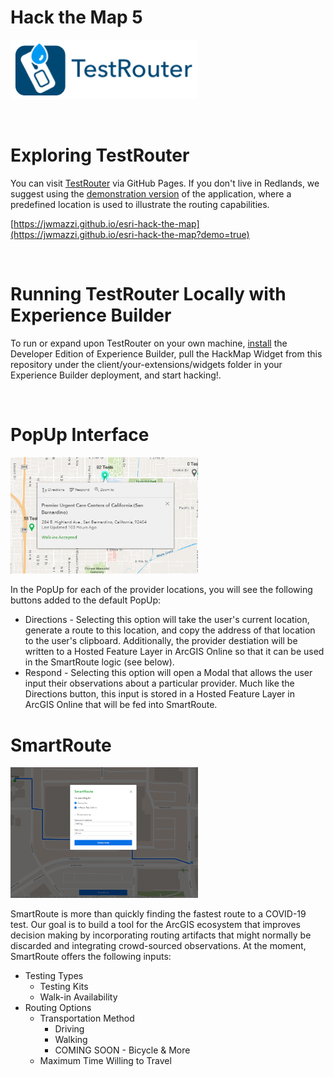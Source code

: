 # Hack the Map 5

[<img src="./images/logo.png" width="300px">](https://jwmazzi.github.io/esri-hack-the-map)

<br/>

# Exploring TestRouter

You can visit [TestRouter](https://jwmazzi.github.io/esri-hack-the-map) via GitHub Pages. If you don't live in Redlands, we suggest using the [demonstration version](https://jwmazzi.github.io/esri-hack-the-map?demo=true) of the application, where a predefined location is used to illustrate the routing capabilities.

[https://jwmazzi.github.io/esri-hack-the-map](https://jwmazzi.github.io/esri-hack-the-map?demo=true)

<br/>

# Running TestRouter Locally with Experience Builder

To run or expand upon TestRouter on your own machine, [install](https://developers.arcgis.com/experience-builder/guide/install-guide/) the Developer Edition of Experience Builder, pull the HackMap Widget from this repository under the client/your-extensions/widgets folder in your Experience Builder deployment, and start hacking!.

<br/>

# PopUp Interface

<img src="./images/popup_view.png" width="300px">
<br/>

In the PopUp for each of the provider locations, you will see the following buttons added to the default PopUp:

* Directions - Selecting this option will take the user's current location, generate a route to this location, and copy the address of that location to the user's clipboard. Additionally, the provider destiation will be written to a Hosted Feature Layer in ArcGIS Online so that it can be used in the SmartRoute logic (see below).
* Respond - Selecting this option will open a Modal that allows the user input their observations about a particular provider. Much like the Directions button, this input is stored in a Hosted Feature Layer in ArcGIS Online that will be fed into SmartRoute.

# SmartRoute

<img src="./images/smartroute_view.png" width="300px">
<br/>

SmartRoute is more than quickly finding the fastest route to a COVID-19 test. Our goal is to build a tool for the ArcGIS ecosystem that improves decision making by incorporating routing artifacts that might normally be discarded and integrating crowd-sourced observations. At the moment, SmartRoute offers the following inputs:

* Testing Types
  * Testing Kits
  * Walk-in Availability
* Routing Options
  * Transportation Method
    * Driving
    * Walking
    * COMING SOON - Bicycle & More
  * Maximum Time Willing to Travel
